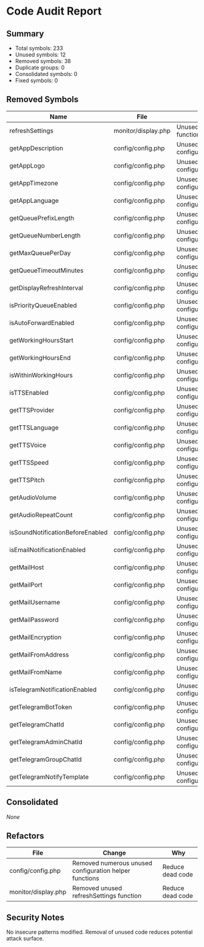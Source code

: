 # Code Audit Report

## Summary
- Total symbols: 233
- Unused symbols: 12
- Removed symbols: 38
- Duplicate groups: 0
- Consolidated symbols: 0
- Fixed symbols: 0

## Removed Symbols
| Name | File | Reason |
| --- | --- | --- |
| refreshSettings | monitor/display.php | Unused JavaScript function |
| getAppDescription | config/config.php | Unused configuration/accessor |
| getAppLogo | config/config.php | Unused configuration/accessor |
| getAppTimezone | config/config.php | Unused configuration/accessor |
| getAppLanguage | config/config.php | Unused configuration/accessor |
| getQueuePrefixLength | config/config.php | Unused configuration/accessor |
| getQueueNumberLength | config/config.php | Unused configuration/accessor |
| getMaxQueuePerDay | config/config.php | Unused configuration/accessor |
| getQueueTimeoutMinutes | config/config.php | Unused configuration/accessor |
| getDisplayRefreshInterval | config/config.php | Unused configuration/accessor |
| isPriorityQueueEnabled | config/config.php | Unused configuration/accessor |
| isAutoForwardEnabled | config/config.php | Unused configuration/accessor |
| getWorkingHoursStart | config/config.php | Unused configuration/accessor |
| getWorkingHoursEnd | config/config.php | Unused configuration/accessor |
| isWithinWorkingHours | config/config.php | Unused configuration/accessor |
| isTTSEnabled | config/config.php | Unused configuration/accessor |
| getTTSProvider | config/config.php | Unused configuration/accessor |
| getTTSLanguage | config/config.php | Unused configuration/accessor |
| getTTSVoice | config/config.php | Unused configuration/accessor |
| getTTSSpeed | config/config.php | Unused configuration/accessor |
| getTTSPitch | config/config.php | Unused configuration/accessor |
| getAudioVolume | config/config.php | Unused configuration/accessor |
| getAudioRepeatCount | config/config.php | Unused configuration/accessor |
| isSoundNotificationBeforeEnabled | config/config.php | Unused configuration/accessor |
| isEmailNotificationEnabled | config/config.php | Unused configuration/accessor |
| getMailHost | config/config.php | Unused configuration/accessor |
| getMailPort | config/config.php | Unused configuration/accessor |
| getMailUsername | config/config.php | Unused configuration/accessor |
| getMailPassword | config/config.php | Unused configuration/accessor |
| getMailEncryption | config/config.php | Unused configuration/accessor |
| getMailFromAddress | config/config.php | Unused configuration/accessor |
| getMailFromName | config/config.php | Unused configuration/accessor |
| isTelegramNotificationEnabled | config/config.php | Unused configuration/accessor |
| getTelegramBotToken | config/config.php | Unused configuration/accessor |
| getTelegramChatId | config/config.php | Unused configuration/accessor |
| getTelegramAdminChatId | config/config.php | Unused configuration/accessor |
| getTelegramGroupChatId | config/config.php | Unused configuration/accessor |
| getTelegramNotifyTemplate | config/config.php | Unused configuration/accessor |

## Consolidated
_None_

## Refactors
| File | Change | Why |
| --- | --- | --- |
| config/config.php | Removed numerous unused configuration helper functions | Reduce dead code |
| monitor/display.php | Removed unused refreshSettings function | Reduce dead code |

## Security Notes
No insecure patterns modified. Removal of unused code reduces potential attack surface.
